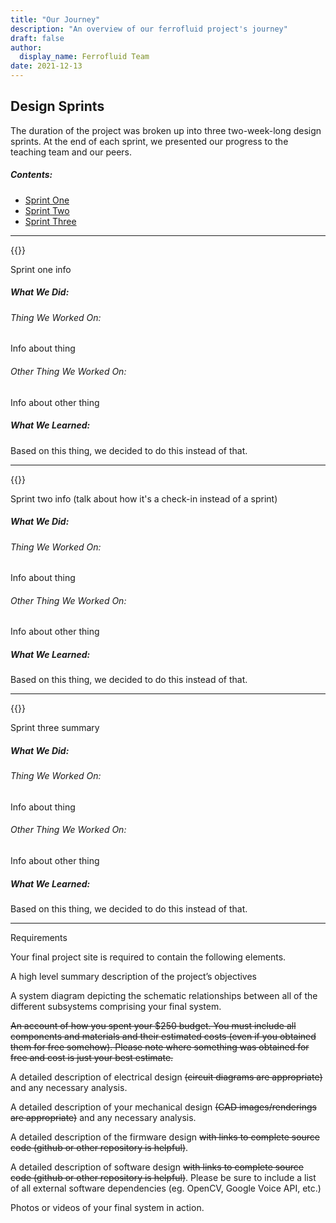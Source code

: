 ```yaml
---
title: "Our Journey"
description: "An overview of our ferrofluid project's journey"
draft: false
author:
  display_name: Ferrofluid Team
date: 2021-12-13
---
```


## Design Sprints

The duration of the project was broken up into three two-week-long design sprints. At the end of each sprint, we presented our progress to the teaching team and our peers.

##### Contents: <a id="Navigation"></a>
- [Sprint One](#SprintOne)
- [Sprint Two](#SprintTwo)
- [Sprint Three](#SprintThree)

---

{{<sprintsection One>}}

Sprint one info

##### What We Did:
###### Thing We Worked On:
Info about thing

###### Other Thing We Worked On:
Info about other thing
##### What We Learned:
Based on this thing, we decided to do this instead of that.

---

{{<sprintsection Two>}}

Sprint two info (talk about how it's a check-in instead of a sprint)

##### What We Did:
###### Thing We Worked On:
Info about thing

###### Other Thing We Worked On:
Info about other thing
##### What We Learned:
Based on this thing, we decided to do this instead of that.

----

{{<sprintsection Three>}}

Sprint three summary

##### What We Did:
###### Thing We Worked On:
Info about thing

###### Other Thing We Worked On:
Info about other thing
##### What We Learned:
Based on this thing, we decided to do this instead of that.

----

Requirements

Your final project site is required to contain the following elements.

A high level summary description of the project’s objectives

A system diagram depicting the schematic relationships between all of the different subsystems comprising your final system.

~~An account of how you spent your $250 budget. You must include all components and materials and their estimated costs (even if you obtained them for free somehow). Please note where something was obtained for free and cost is just your best estimate.~~

A detailed description of electrical design ~~(circuit diagrams are appropriate)~~ and any necessary analysis.

A detailed description of your mechanical design ~~(CAD images/renderings are appropriate)~~ and any necessary analysis.

A detailed description of the firmware design ~~with links to complete source code (github or other repository is helpful)~~.

A detailed description of software design ~~with links to complete source code (github or other repository is helpful)~~. Please be sure to include a list of all external software dependencies (eg. OpenCV, Google Voice API, etc.)

Photos or videos of your final system in action.

